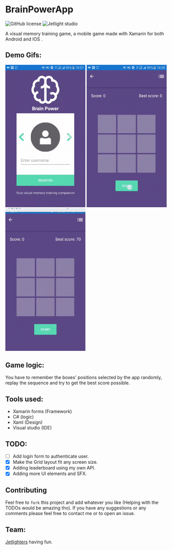 # BrainPowerApp

![GitHub license](https://img.shields.io/github/license/oussamabonnor1/BrainPowerApp.svg)
![Jetlight studio](https://img.shields.io/badge/Made%20by-Jetlight%20studio-blue.svg?color=082544)

A visual memory training game, a mobile game made with Xamarin for both Android and IOS .

## Demo Gifs:
<img src="Screenshots/loginGif.gif" width = "250"/> <img src="Screenshots/playGif.gif" width = "250"/>  <img src="Screenshots/leaderboardGif.gif" width="250"/>

## Game logic:
You have to remember the boxes' positions selected by the app randomly, replay the sequence and try to get the best score possible.

## Tools used:
* Xamarin forms (Framework)
* C# (logic)
* Xaml (Design)
* Visual studio (IDE)


## TODO:
- [ ] Add login form to authenticate user.
- [x] Make the Grid layout fit any screen size.
- [x] Adding leaderboard using my own API.
- [x] Adding more UI elements and SFX.

## Contributing
Feel free to `fork` this project and add whatever you like (Helping with the TODOs would be amazing tho). If you have any suggestions or any comments please feel free to contact me or to open an issue.

## Team:
[Jetlighters](https://github.com/JetLightStudio) having fun.


